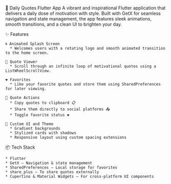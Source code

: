 🌟 Daily Quotes Flutter App
A vibrant and inspirational Flutter application that delivers a daily dose of motivation with style. Built with GetX for seamless navigation and state management, the app features sleek animations, smooth transitions, and a clean UI to brighten your day.

✨ Features
    
    🌀 Animated Splash Screen
      * Welcomes users with a rotating logo and smooth animated transition to the home screen.
    
    📜 Quote Viewer
      * Scroll through an infinite loop of motivational quotes using a ListWheelScrollView.
    
    ❤️ Favorites
      * Like your favorite quotes and store them using SharedPreferences for later viewing.
    
    🔄 Quote Actions
      * Copy quotes to clipboard 📋
      * Share them directly to social platforms 📤
      * Toggle favorite status ❤️
  
    🌈 Custom UI and Theme
      * Gradient backgrounds
      * Stylized cards with shadows
      * Responsive layout using custom spacing extensions

    
📦 Tech Stack

    * Flutter
    * GetX – Navigation & state management
    * SharedPreferences – Local storage for favorites
    * share_plus – To share quotes externally
    * Cupertino & Material Widgets – For cross-platform UI components

    
